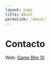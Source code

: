 ```yaml
---
layout: page
title: About
permalink: /about/
---
```


# Contacto
Web: <a href="www.gamebite10.com" target="_blank">Game Bite 10</a>

